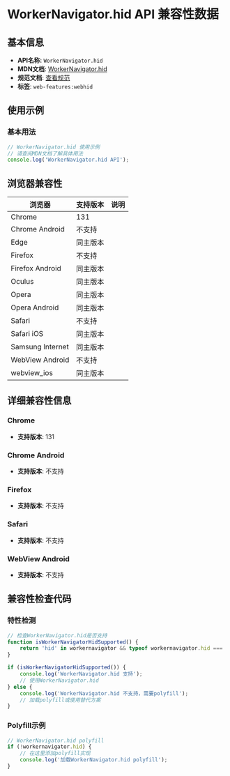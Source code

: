 # WorkerNavigator.hid API 兼容性数据

## 基本信息

- **API名称**: `WorkerNavigator.hid`
- **MDN文档**: [WorkerNavigator.hid](https://developer.mozilla.org/docs/Web/API/WorkerNavigator/hid)
- **规范文档**: [查看规范](https://wicg.github.io/webhid/#hid-attribute-0)
- **标签**: `web-features:webhid`

## 使用示例

### 基本用法

```javascript
// WorkerNavigator.hid 使用示例
// 请查阅MDN文档了解具体用法
console.log('WorkerNavigator.hid API');
```

## 浏览器兼容性

| 浏览器 | 支持版本 | 说明 |
|--------|----------|------|
| Chrome | 131 |  |
| Chrome Android | 不支持 |  |
| Edge | 同主版本 |  |
| Firefox | 不支持 |  |
| Firefox Android | 同主版本 |  |
| Oculus | 同主版本 |  |
| Opera | 同主版本 |  |
| Opera Android | 同主版本 |  |
| Safari | 不支持 |  |
| Safari iOS | 同主版本 |  |
| Samsung Internet | 同主版本 |  |
| WebView Android | 不支持 |  |
| webview_ios | 同主版本 |  |

## 详细兼容性信息

### Chrome

- **支持版本**: 131

### Chrome Android

- **支持版本**: 不支持

### Firefox

- **支持版本**: 不支持

### Safari

- **支持版本**: 不支持

### WebView Android

- **支持版本**: 不支持

## 兼容性检查代码

### 特性检测

```javascript
// 检查WorkerNavigator.hid是否支持
function isWorkerNavigatorHidSupported() {
    return 'hid' in workernavigator && typeof workernavigator.hid === 'function';
}

if (isWorkerNavigatorHidSupported()) {
    console.log('WorkerNavigator.hid 支持');
    // 使用WorkerNavigator.hid
} else {
    console.log('WorkerNavigator.hid 不支持，需要polyfill');
    // 加载polyfill或使用替代方案
}
```

### Polyfill示例

```javascript
// WorkerNavigator.hid polyfill
if (!workernavigator.hid) {
    // 在这里添加polyfill实现
    console.log('加载WorkerNavigator.hid polyfill');
}
```

